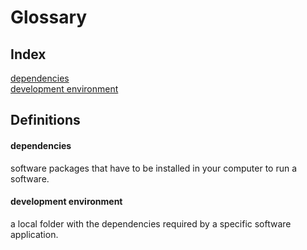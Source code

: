 # Glossary

## Index

[dependencies](#dependencies) \
[development environment](#development-environment)

## Definitions

#### dependencies
software packages that have to be installed in your computer to run a software.

#### development environment
a local folder with the dependencies required by a specific software application.
